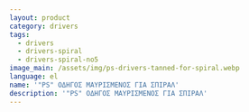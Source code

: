 ```yaml
---
layout: product
category: drivers
tags:
  - drivers
  - drivers-spiral
  - drivers-spiral-no5
image_main: /assets/img/ps-drivers-tanned-for-spiral.webp
language: el
name: '"PS" ΟΔΗΓΟΣ ΜΑΥΡΙΣΜΕΝΟΣ ΓΙΑ ΣΠΙΡΑΛ'
description: '"PS" ΟΔΗΓΟΣ ΜΑΥΡΙΣΜΕΝΟΣ ΓΙΑ ΣΠΙΡΑΛ'
---
```

